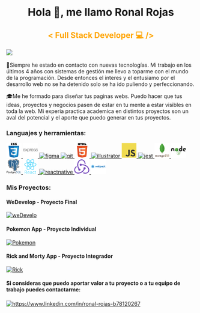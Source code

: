 <h1 align="center">Hola 👋, me llamo Ronal Rojas</h1>
<h2 align="center" style="color: orange">< Full Stack Developer 💻 /></h2>
<img src='https://www.aluracursos.com/blog/assets/el-mejor-lenguaje-de-programacion/img-capa.png'/>
<p align="left">💼Siempre he estado en contacto con nuevas tecnologías. Mi trabajo en los últimos 4 años con sistemas de gestión me llevo a toparme con el mundo de la programación. Desde entonces el interes y el entusiamo por el desarrollo web no se ha detenido solo se ha ido puliendo y perfeccionando.       
</p>
<p align="left">🎓Me he formado para diseñar tus paginas webs. Puedo hacer que tus ideas, proyectos y negocios pasen de estar en tu mente a estar visibles en toda la web. Mi experia practica academica en distintos proyectos son un aval del potencial y el aporte que puedo generar en tus proyectos.   
</p>

<h3 align="left">Languajes y herramientas:</h3>
<p align="left"> <a href="https://www.w3schools.com/css/" target="_blank" rel="noreferrer"> <img src="https://raw.githubusercontent.com/devicons/devicon/master/icons/css3/css3-original-wordmark.svg" alt="css3" width="40" height="40"/> </a> <a href="https://expressjs.com" target="_blank" rel="noreferrer"> <img src="https://raw.githubusercontent.com/devicons/devicon/master/icons/express/express-original-wordmark.svg" alt="express" width="40" height="40"/> </a> <a href="https://www.figma.com/" target="_blank" rel="noreferrer"> <img src="https://www.vectorlogo.zone/logos/figma/figma-icon.svg" alt="figma" width="40" height="40"/> </a> <a href="https://git-scm.com/" target="_blank" rel="noreferrer"> <img src="https://www.vectorlogo.zone/logos/git-scm/git-scm-icon.svg" alt="git" width="40" height="40"/> </a> <a href="https://www.w3.org/html/" target="_blank" rel="noreferrer"> <img src="https://raw.githubusercontent.com/devicons/devicon/master/icons/html5/html5-original-wordmark.svg" alt="html5" width="40" height="40"/> </a> <a href="https://www.adobe.com/in/products/illustrator.html" target="_blank" rel="noreferrer"> <img src="https://www.vectorlogo.zone/logos/adobe_illustrator/adobe_illustrator-icon.svg" alt="illustrator" width="40" height="40"/> </a> <a href="https://developer.mozilla.org/en-US/docs/Web/JavaScript" target="_blank" rel="noreferrer"> <img src="https://raw.githubusercontent.com/devicons/devicon/master/icons/javascript/javascript-original.svg" alt="javascript" width="40" height="40"/> </a> <a href="https://jestjs.io" target="_blank" rel="noreferrer"> <img src="https://www.vectorlogo.zone/logos/jestjsio/jestjsio-icon.svg" alt="jest" width="40" height="40"/> </a> <a href="https://www.mongodb.com/" target="_blank" rel="noreferrer"> <img src="https://raw.githubusercontent.com/devicons/devicon/master/icons/mongodb/mongodb-original-wordmark.svg" alt="mongodb" width="40" height="40"/> </a> <a href="https://nodejs.org" target="_blank" rel="noreferrer"> <img src="https://raw.githubusercontent.com/devicons/devicon/master/icons/nodejs/nodejs-original-wordmark.svg" alt="nodejs" width="40" height="40"/> </a> <a href="https://www.postgresql.org" target="_blank" rel="noreferrer"> <img src="https://raw.githubusercontent.com/devicons/devicon/master/icons/postgresql/postgresql-original-wordmark.svg" alt="postgresql" width="40" height="40"/> </a> <a href="https://reactjs.org/" target="_blank" rel="noreferrer"> <img src="https://raw.githubusercontent.com/devicons/devicon/master/icons/react/react-original-wordmark.svg" alt="react" width="40" height="40"/> </a> <a href="https://reactnative.dev/" target="_blank" rel="noreferrer"> <img src="https://reactnative.dev/img/header_logo.svg" alt="reactnative" width="40" height="40"/> </a> <a href="https://redux.js.org" target="_blank" rel="noreferrer"> <img src="https://raw.githubusercontent.com/devicons/devicon/master/icons/redux/redux-original.svg" alt="redux" width="40" height="40"/> </a> <a href="https://webpack.js.org" target="_blank" rel="noreferrer"> <img src="https://raw.githubusercontent.com/devicons/devicon/d00d0969292a6569d45b06d3f350f463a0107b0d/icons/webpack/webpack-original-wordmark.svg" alt="webpack" width="40" height="40"/> </a> </p>

<h3 align="left">Mis Proyectos:</h3>

<h4>WeDevelop - Proyecto Final</h4>
<a href="https://ibb.co/Tc08Sn0"><img src="https://i.ibb.co/PxWhnbW/weDevelo.png" alt="weDevelo" border="0"></a>

<h4>Pokemon App - Proyecto Individual</h4>
<a href="https://ibb.co/4smkzxB"><img src="https://i.ibb.co/DGVdhn3/Pokemon.png" alt="Pokemon" border="0"></a>

<h4>Rick and Morty App - Proyecto Integrador</h4>
<a href="https://ibb.co/5jd1H8S"><img src="https://i.ibb.co/xgy2TjB/Rick.png" alt="Rick" border="0"></a>

<h4 align="left">Si consideras que puedo aportar valor a tu proyecto o a tu equipo de trabajo puedes contactarme:</h4>
<p align="left">
<a href="https://linkedin.com/in/https://www.linkedin.com/in/ronal-rojas-b78120267/" target="blank"><img align="center" src="https://raw.githubusercontent.com/rahuldkjain/github-profile-readme-generator/master/src/images/icons/Social/linked-in-alt.svg" alt="https://www.linkedin.com/in/ronal-rojas-b78120267" height="30" width="40" /></a>
</p>
